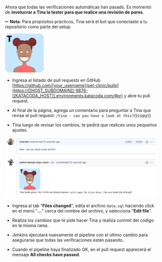 Ahora que todas las verificaciones automáticas han pasado. Es momento de **involucrar a Tina la tester para que realice una revisión de pares**.

✏ **Nota**: Para propósitos prácticos, Tina será el bot que conectaste a tu repositorio como parte del setup.

![](./assets/tina.png)

* Ingresa al listado de pull requests en GitHub [https://github.com/[your_username]/pet-clinic/pulls](https://[[HOST_SUBDOMAIN]]-9876-[[KATACODA_HOST]].environments.katacoda.com/#pr) y abre tu pull request.

* Al final de la página, agrega un comentario para preguntar a Tina que revise el pull request: `/tina - can you have a look at this?`{{copy}}

* Tina luego de revisar los cambios, te pedirá que realices unos pequeños ajustes.

![](./assets/tina-bot.png)

* Ingresa al tab "**Files changed**", edita el archivo `data.sql` haciendo click en el menú "**...**" cerca del nombre del archivo, y selecciona "**Edit file**".

* Realiza los cambios que te pide hacer Tina y realiza commit del código en la misma rama.

* Jenkins ejecutará nuevamente el pipeline con el último cambio para asegurarse que todas las verificaciones están pasando..
  
* Cuando el pipeline haya finalizado OK, en el pull request aparecerá el mensaje **All checks have passed**.